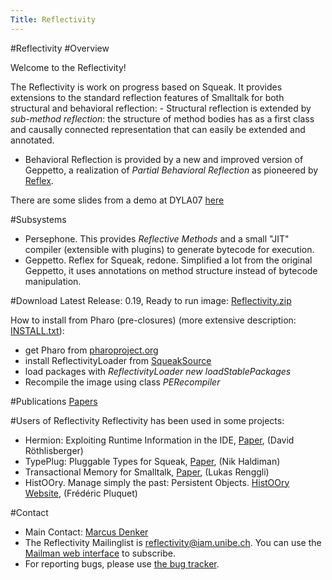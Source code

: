 ```yaml
---
Title: Reflectivity
---
```

#Reflectivity
#Overview

Welcome to the Reflectivity!

The Reflectivity is work on progress based on Squeak. It provides extensions to the standard reflection features of Smalltalk for both structural and behavioral reflection: - Structural reflection is extended by *sub-method reflection*: the structure of method bodies has as a first class and causally connected representation that can easily be extended and annotated.

-  Behavioral Reflection is provided by a new and improved version of Geppetto, a realization of *Partial Behavioral Reflection* as pioneered by [Reflex](http://pleiad.dcc.uchile.cl/reflex).

There are some slides from a demo at DYLA07 [here](http://www.iam.unibe.ch/~denker/talks/07DYLA/07ReflectivityDylan.pdf) 

#Subsystems

-  Persephone. This provides *Reflective Methods* and a small "JIT" compiler (extensible with plugins) to generate bytecode for execution.
-  Geppetto. Reflex for Squeak, redone. Simplified a lot from the original Geppetto, it uses annotations on method structure instead of bytecode manipulation. 

#Download
Latest Release: 0.19, Ready to run image: [Reflectivity.zip](%assets_url%/download/reflectivity/reflectivity.zip) 

How to install from Pharo (pre-closures) (more extensive description: [INSTALL.txt](%assets_url%/download/reflectivity/INSTALL.txt)): 

-  get Pharo from [pharoproject.org](http://pharoproject.org)
-  install ReflectivityLoader from [SqueakSource](http://www.squeaksource.com/Reflectivity.html)
-  load packages with *ReflectivityLoader new loadStablePackages*
-  Recompile the image using class *PERecompiler* 

#Publications
[Papers](%assets_url%/scgbib/?query=reflectivity&filter=Year)

#Users of Reflectivity
 Reflectivity has been used in some projects: 

-  Hermion: Exploiting Runtime Information in the IDE, [Paper](%assets_url%/scgbib/?query=roet08b&filter=Year), (David R&ouml;thlisberger)
-  TypePlug: Pluggable Types for Squeak, [Paper](%assets_url%/scgbib/?query=hald07b&filter=Year), (Nik Haldiman)
-  Transactional Memory for Smalltalk, [Paper](%assets_url%/scgbib/?query=reng07b&filter=Year), (Lukas Renggli)
-  HistOOry. Manage simply the past: Persistent Objects. [HistOOry Website](http://decomp.ulb.ac.be/frdricpluquet/researchactivities/histoory/), (Fr&eacute;d&eacute;ric Pluquet) 

#Contact

- Main Contact: [Marcus Denker](http://marcusdenker.de/) 
- The Reflectivity Mailinglist is reflectivity@iam.unibe.ch. You can use the [Mailman web interface](https://www.iam.unibe.ch/mailman/listinfo/reflectivity) to subscribe. 
- For reporting bugs, please use [the bug tracker](http://code.google.com/p/reflectivity/issues/list).
